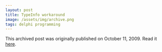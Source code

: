 ```yaml
---
layout: post
title: TypeInfo workaround
image: /assets/img/archive.png
tags: delphi programming
---
```

This archived post was originally published on October 11, 2009. Read it [here](/alex.ciobanu.org/index5295.html).
